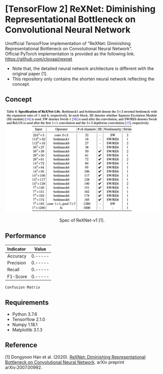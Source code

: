 [TensorFlow 2] ReXNet: Diminishing Representational Bottleneck on Convolutional Neural Network
=====

Unofficial TensorFlow implementation of "ReXNet: Diminishing Representational Bottleneck on Convolutional Neural Network".  
Official PyTorch implementation is provided as the following link.  
https://github.com/clovaai/rexnet  

* Note that, the detailed neural network architecture is different with the original paper [1].  
* This repository only contains the shorten neural network reflecting the concept.  

## Concept
<div align="center">
  <img src="./figures/rexnet.png" width="600">  
  <p>Spec of ReXNet-v1 [1].</p>
</div>

## Performance

|Indicator|Value|
|:---|:---:|
|Accuracy|0.-----|
|Precision|0.-----|
|Recall|0.-----|
|F1-Score|0.-----|

```
Confusion Matrix
```

## Requirements
* Python 3.7.6  
* Tensorflow 2.1.0  
* Numpy 1.18.1  
* Matplotlib 3.1.3  

## Reference
[1] Dongyoon Han et al. (2020). <a href="https://arxiv.org/abs/2007.00992">ReXNet: Diminishing Representational Bottleneck on Convolutional Neural Network</a>. arXiv preprint arXiv:2007.00992.
